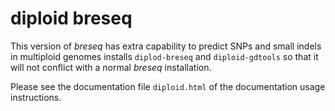 # diploid breseq

This version of _breseq_ has extra capability to predict SNPs and small indels in multiploid genomes installs `diplod-breseq` and `diploid-gdtools` so that it will not conflict with a normal _breseq_ installation.

Please see the documentation file `diploid.html` of the documentation usage instructions.
